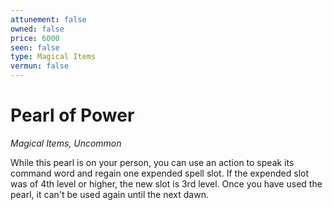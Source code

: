 ```yaml
---
attunement: false
owned: false
price: 6000
seen: false
type: Magical Items
vermun: false
---
```

# Pearl of Power

*Magical Items, Uncommon*

While this pearl is on your person, you can use an action to speak its command word and regain one expended spell slot. If the expended slot was of 4th level or higher, the new slot is 3rd level. Once you have used the pearl, it can't be used again until the next dawn.